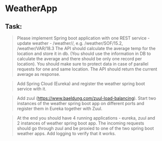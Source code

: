 # WeatherApp

## Task:

> Please implement Spring boot application with one REST service - update weather - /weather/<location>/<temp>, e.g. /weather/SOF/15.2, /weather/VAR/18.3
The API should calculate the average temp for the location and store it in db. (You should use the information in DB to calculate the average and there should be only one record per location). You should make sure to protect data in case of parallel requests for one and same location.
The API should return the current average as response.

>Add Spring Cloud (Eureka) and register the weather spring boot service with it. 

>Add zuul (https://www.baeldung.com/zuul-load-balancing).
Start two instances of the weather spring boot app on different ports and register them in Eureka together with Zuul.

>At the end you should have 4 running applications - eureka, zuul and 2 instances of weather spring boot app.
The incoming requests should go through zuul and be proxied to one of the two spring boot weather apps. Add logging to verify that it works.